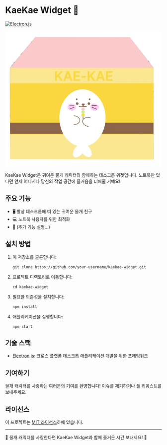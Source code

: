 # KaeKae Widget 🦭

[![Electron.js](https://img.shields.io/badge/Electron-191970?style=for-the-badge&logo=Electron&logoColor=white)](https://www.electronjs.org/)

![데스크톱위젯](./public/kaekae.webp)

KaeKae Widget은 귀여운 물개 캐릭터와 함께하는 데스크톱 위젯입니다. 노트북만 있다면 언제 어디서나 당신의 작업 공간에 즐거움을 더해줄 거예요!

## 주요 기능

- 🖥️ 항상 데스크톱에 떠 있는 귀여운 물개 친구
- 💻 노트북 사용자를 위한 최적화
- 🎨 (추가 기능 설명...)

## 설치 방법

1. 이 저장소를 클론합니다:
   ```
   git clone https://github.com/your-username/kaekae-widget.git
   ```
2. 프로젝트 디렉토리로 이동합니다:
   ```
   cd kaekae-widget
   ```
3. 필요한 의존성을 설치합니다:
   ```
   npm install
   ```
4. 애플리케이션을 실행합니다:
   ```
   npm start
   ```

## 기술 스택

- [Electron.js](https://www.electronjs.org/): 크로스 플랫폼 데스크톱 애플리케이션 개발을 위한 프레임워크

## 기여하기

물개 캐릭터를 사랑하는 여러분의 기여를 환영합니다! 이슈를 제기하거나 풀 리퀘스트를 보내주세요.

## 라이선스

이 프로젝트는 [MIT 라이선스](LICENSE)하에 있습니다.

---

🦭 물개 캐릭터를 사랑한다면 KaeKae Widget과 함께 즐거운 시간 보내세요! 🦭
